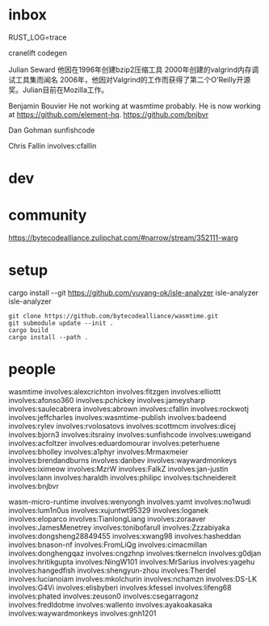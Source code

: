 

# inbox

RUST_LOG=trace

cranelift codegen

Julian Seward
他因在1996年创建bzip2压缩工具
2000年创建的valgrind内存调试工具集而闻名
2006年，他因对Valgrind的工作而获得了第二个O'Reilly开源奖。Julian目前在Mozilla工作。

Benjamin Bouvier
He not working at wasmtime probably.
He is now working at https://github.com/element-hq.
https://github.com/bnjbvr

Dan Gohman
sunfishcode

Chris Fallin
involves:cfallin

# dev



# community

https://bytecodealliance.zulipchat.com/#narrow/stream/352111-warg

# setup

cargo install --git  https://github.com/yuyang-ok/isle-analyzer isle-analyzer
isle-analyzer

```
git clone https://github.com/bytecodealliance/wasmtime.git
git submodule update --init .
cargo build
cargo install --path .
```

# people


wasmtime
involves:alexcrichton
involves:fitzgen
involves:elliottt
involves:afonso360
involves:pchickey
involves:jameysharp
involves:saulecabrera
involves:abrown
involves:cfallin
involves:rockwotj
involves:jeffcharles
involves:wasmtime-publish
involves:badeend
involves:rylev
involves:rvolosatovs
involves:scottmcm
involves:dicej
involves:bjorn3
involves:itsrainy
involves:sunfishcode
involves:uweigand
involves:acfoltzer
involves:eduardomourar
involves:peterhuene
involves:bholley
involves:a1phyr
involves:Mrmaxmeier
involves:brendandburns
involves:danbev
involves:waywardmonkeys
involves:iximeow
involves:MzrW
involves:FalkZ
involves:jan-justin
involves:lann
involves:haraldh
involves:philipc
involves:tschneidereit
involves:bnjbvr




wasm-micro-runtime
involves:wenyongh
involves:yamt
involves:no1wudi
involves:lum1n0us
involves:xujuntwt95329
involves:loganek
involves:eloparco
involves:TianlongLiang
involves:zoraaver
involves:JamesMenetrey
involves:tonibofarull
involves:Zzzabiyaka
involves:dongsheng28849455
involves:xwang98
involves:hasheddan
involves:bnason-nf
involves:FromLiQg
involves:cimacmillan
involves:donghengqaz
involves:cngzhnp
involves:tkernelcn
involves:g0djan
involves:hritikgupta
involves:NingW101
involves:MrSarius
involves:yagehu
involves:hangedfish
involves:shengyun-zhou
involves:Therdel
involves:lucianoiam
involves:mkolchurin
involves:nchamzn
involves:DS-LK
involves:G4Vi
involves:elisbyberi
involves:kfessel
involves:lifeng68
involves:phated
involves:zeuson0
involves:csegarragonz
involves:fredldotme
involves:wallento
involves:ayakoakasaka
involves:waywardmonkeys
involves:gnh1201